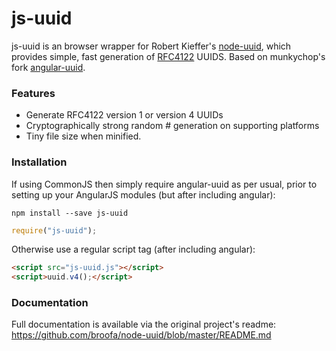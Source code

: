 # js-uuid

js-uuid is an browser wrapper for Robert Kieffer's [node-uuid](https://github.com/broofa/node-uuid), which provides simple, fast generation of [RFC4122](http://www.ietf.org/rfc/rfc4122.txt) UUIDS.
Based on munkychop's fork [angular-uuid](https://github.com/munkychop/angular-uuid).

### Features

* Generate RFC4122 version 1 or version 4 UUIDs
* Cryptographically strong random # generation on supporting platforms
* Tiny file size when minified.

### Installation

If using CommonJS then simply require angular-uuid as per usual, prior to setting up your AngularJS modules (but after including angular):

```
npm install --save js-uuid
```

```javascript
require("js-uuid");
```

Otherwise use a regular script tag (after including angular):

```html
<script src="js-uuid.js"></script>
<script>uuid.v4();</script>
```


### Documentation

Full documentation is available via the original project's readme: https://github.com/broofa/node-uuid/blob/master/README.md
